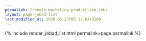 ```yaml
---
permalink: /remote-marketing-product-seo-jobs
layout: page-jobad-list
last_modified_at: 2020-05-23T05:12:03+0200
---
```

{% include render_jobad_list.html permalink=page.permalink %}
